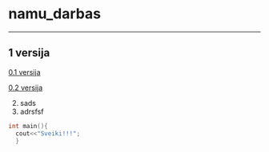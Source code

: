 # namu_darbas
---

## 1 versija

[0.1 versija](https://github.com/A-Igumenov/namu_darbas/tree/0.1)

[0.2 versija](https://github.com/A-Igumenov/namu_darbas/tree/0.2)

2. sads
3. adrsfsf


```c
int main(){
  cout<<"Sveiki!!!";
  }
```
